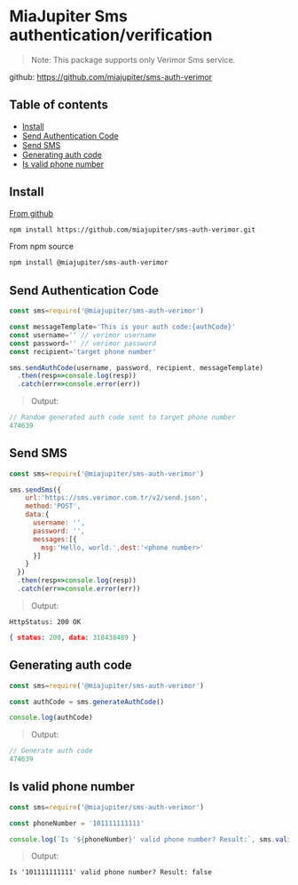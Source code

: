 # MiaJupiter Sms authentication/verification

>Note: This package supports only Verimor Sms service.

github: https://github.com/miajupiter/sms-auth-verimor


## Table of contents

- [Install](#install)
- [Send Authentication Code](#send-authentication-code)
- [Send SMS](#send-sms)
- [Generating auth code](#generating-auth-code)
- [Is valid phone number](#is-valid-phone-number)

## Install

[From github](https://github.com/miajupiter/sms-auth-verimor)
```bash
npm install https://github.com/miajupiter/sms-auth-verimor.git
```

From npm source
```bash
npm install @miajupiter/sms-auth-verimor
```


## Send Authentication Code
```js
const sms=require('@miajupiter/sms-auth-verimor')

const messageTemplate='This is your auth code:{authCode}'
const username='' // verimor username
const password='' // verimor password
const recipient='target phone number'

sms.sendAuthCode(username, password, recipient, messageTemplate)
  .then(resp=>console.log(resp))
  .catch(err=>console.error(err))
```
> Output:

```js
// Random generated auth code sent to target phone number
474639  
```

## Send SMS
```js
const sms=require('@miajupiter/sms-auth-verimor')

sms.sendSms({
    url:'https://sms.verimor.com.tr/v2/send.json',
    method:'POST',
    data:{
      username: '',
      password: '',
      messages:[{
        msg:'Hello, world.',dest:'<phone number>'
      }]
    }
  })
  .then(resp=>console.log(resp))
  .catch(err=>console.error(err))

```

> Output:
```
HttpStatus: 200 OK
```
```json
{ status: 200, data: 318438489 }
```

## Generating auth code
```js
const sms=require('@miajupiter/sms-auth-verimor')

const authCode = sms.generateAuthCode()

console.log(authCode)
```
> Output:

```js
// Generate auth code
474639
```

## Is valid phone number
```js
const sms=require('@miajupiter/sms-auth-verimor')

const phoneNumber = '101111111111'

console.log(`Is '${phoneNumber}' valid phone number? Result:`, sms.validPhoneNumber())
```

> Output:

```console
Is '101111111111' valid phone number? Result: false
```